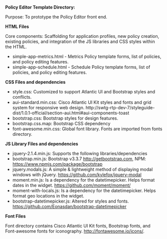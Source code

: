 **Policy Editor Template Directory:**

Purpose: To prototype the Policy Editor front end.

**HTML Files**

Core components: Scaffolding for application profiles, new policy creation, existing policies, and integration of the JS libraries and CSS styles within the HTML.

- simple-app-metrics.html - Metrics Policy template forms, list of policies, and policy editing features.
- simple-app-schedule.html - Schedule Policy template forms, list of policies, and policy editing features.

**CSS Files and dependencies**

- style.css: Customized to support Atlantic UI and Bootstrap styles and conflicts.
- aui-standard.min.css: Cisco Atlantic UI Kit styles and fonts and grid system for responsive web design. http://swtg-rtp-dev-7/styleguide-dist/1.0.1-official/section-aui.html#aui-components-toast
- bootstrap.css: Bootstrap styles for design features.
- bootstrap.css.map: Bootstrap CSS dependency
- font-awesome.min.css: Global font library. Fonts are imported from fonts directory.

**JS Library Files and dependencies**

- jquery-2.1.4.min.js: Supports the following libraries/dependencies
- bootstrap.min.js: Bootstrap v3.3.7 http://getbootstrap.com, NPM: https://www.npmjs.com/package/bootstrap
- jquery.modals.js: A simple & lightweight method of displaying modal windows with jQuery. https://github.com/kylefox/jquery-modal
- moment.min.js: Is a dependency for the datetimepicker. Helps format dates in the widget. https://github.com/moment/moment/
- moment-with-locals.js: Is a dependency for the datetimepicker. Helps format geo locations in the widget.
- bootstrap-datetimepicker.js: Altered for styles and fonts.  https://github.com/Eonasdan/bootstrap-datetimepicker

**Font Files**

Font directory contains Cisco Atlantic UI Kit fonts, Bootstrap fonts, and Font-awesome fonts for iconography. http://fontawesome.io/icons/.
